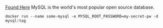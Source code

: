 [Found Here](https://hub.docker.com/_/mysql)
MySQL is the world's most popular open source database.
```shell
docker run --name some-mysql -e MYSQL_ROOT_PASSWORD=my-secret-pw -d mysql:tag
```